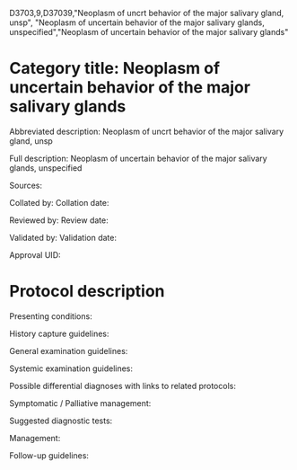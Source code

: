 D3703,9,D37039,"Neoplasm of uncrt behavior of the major salivary gland, unsp", "Neoplasm of uncertain behavior of the major salivary glands, unspecified","Neoplasm of uncertain behavior of the major salivary glands"
# Category title: Neoplasm of uncertain behavior of the major salivary glands

Abbreviated description: Neoplasm of uncrt behavior of the major salivary gland, unsp

Full description: Neoplasm of uncertain behavior of the major salivary glands, unspecified

Sources:

Collated by:
Collation date:

Reviewed by:
Review date:

Validated by:
Validation date:

Approval UID:

# Protocol description

Presenting conditions:

History capture guidelines:

General examination guidelines:

Systemic examination guidelines:

Possible differential diagnoses with links to related protocols:

Symptomatic / Palliative management:

Suggested diagnostic tests:

Management:

Follow-up guidelines:
